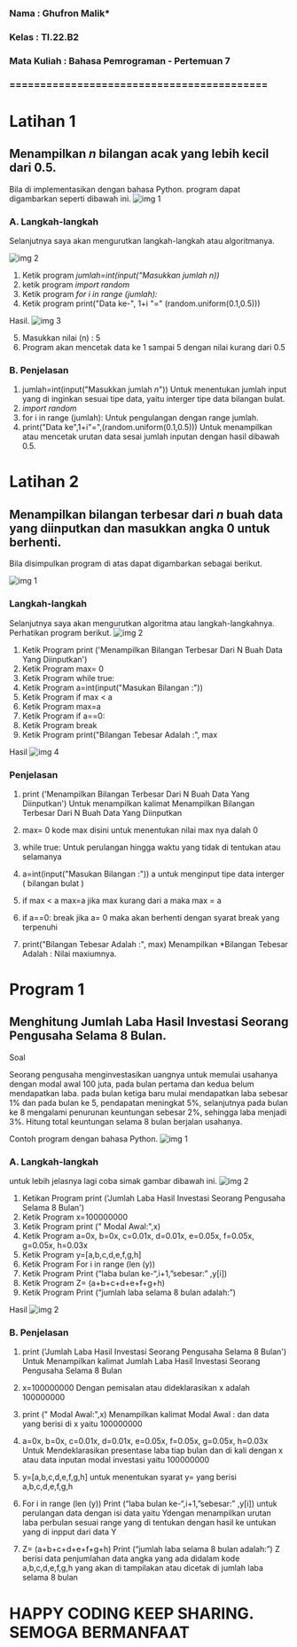 ### **Nama         :   Ghufron Malik***
### **Kelas        :   TI.22.B2**
### **Mata Kuliah  :   Bahasa Pemrograman - Pertemuan 7**
### **==========================================**


# Latihan 1


## Menampilkan *n* bilangan acak yang lebih kecil dari 0.5.


Bila di implementasikan dengan bahasa Python.
program dapat digambarkan seperti dibawah ini.
![img 1](image/1.png)

### A. Langkah-langkah
Selanjutnya saya akan mengurutkan langkah-langkah atau algoritmanya.

![img 2](image/2.png)
1. Ketik program *jumlah=int(input("Masukkan jumlah n))*
2. ketik program *import random*
3. Ketik program *for i in range (jumlah):*
4. Ketik program print("Data ke-", 1+i "=" (random.uniform(0.1,0.5)))

Hasil.
![img 3](image/3.png)

5. Masukkan nilai (n) : 5
6. Program akan mencetak data ke 1 sampai 5 dengan nilai kurang dari 0.5


### B. Penjelasan
1. jumlah=int(input("Masukkan jumlah *n*")) Untuk menentukan jumlah input yang di inginkan sesuai tipe data, yaitu interger tipe data bilangan bulat.
2. *import random*
3. for i in range (jumlah): Untuk pengulangan dengan range jumlah.
5. print("Data ke",1+i"=",(random.uniform(0.1,0.5))) Untuk menampilkan atau mencetak urutan data sesai jumlah inputan dengan hasil dibawah 0.5.


# Latihan 2

## Menampilkan bilangan terbesar dari *n* buah data yang diinputkan dan masukkan angka 0 untuk berhenti.

Bila disimpulkan program di atas dapat digambarkan sebagai berikut.

![img 1](image/11.png)

### Langkah-langkah
Selanjutnya saya akan mengurutkan algoritma atau langkah-langkahnya. Perhatikan program berikut.
![img 2](image/22.png)

1. Ketik Program print ('Menampilkan Bilangan Terbesar Dari N Buah Data Yang Diinputkan')
2. Ketik Program max= 0
3. Ketik Program while true:
4. Ketik Program a=int(input("Masukan Bilangan :"))
5. Ketik Program if max < a
6. Ketik Program max=a
7. Ketik Program if a==0:
8. Ketik Program break
9. Ketik Program print("Bilangan Tebesar Adalah :", max

Hasil
![img 4](image/33.png)

### Penjelasan

1. print ('Menampilkan Bilangan Terbesar Dari N Buah Data Yang Diinputkan') Untuk menampilkan kalimat Menampilkan Bilangan Terbesar Dari N Buah Data Yang Diinputkan

2. max= 0 kode max disini untuk menentukan nilai max nya dalah 0

3. while true: Untuk perulangan hingga waktu yang tidak di tentukan atau selamanya

4. a=int(input("Masukan Bilangan :")) a untuk menginput tipe data interger ( bilangan bulat )

5. if max < a max=a jika max kurang dari a maka max = a

6. if a==0: break jika a= 0 maka akan berhenti dengan syarat break yang terpenuhi

7. print("Bilangan Tebesar Adalah :", max) Menampilkan *Bilangan Tebesar Adalah : Nilai maxiumnya.


# Program 1

## Menghitung Jumlah Laba Hasil Investasi Seorang Pengusaha Selama 8 Bulan.

Soal

Seorang pengusaha menginvestasikan uangnya untuk memulai usahanya dengan
modal awal 100 juta, pada bulan pertama dan kedua belum mendapatkan laba. pada
bulan ketiga baru mulai mendapatkan laba sebesar 1% dan pada bulan ke 5,
pendapatan meningkat 5%, selanjutnya pada bulan ke 8 mengalami penurunan
keuntungan sebesar 2%, sehingga laba menjadi 3%. Hitung total keuntungan selama 8
bulan berjalan usahanya.

Contoh program dengan bahasa Python.
![img 1](image/111.png)

### A. Langkah-langkah
untuk lebih jelasnya lagi coba simak gambar dibawah ini.
![img 2](image/222.png)

1. Ketikan Program print ('Jumlah Laba Hasil Investasi Seorang Pengusaha Selama 8 Bulan')
2. Ketik Program x=100000000
3. Ketik Program print (" Modal Awal:",x)
4. Ketik Program a=0x, b=0x, c=0.01x, d=0.01x, e=0.05x, f=0.05x, g=0.05x, h=0.03x
5. Ketik Program y=[a,b,c,d,e,f,g,h]
6. Ketik Program For i in range (len (y))
7. Ketik Program Print (“laba bulan ke-“,i+1,”sebesar:” ,y[i])
8. Ketik Program Z= (a+b+c+d+e+f+g+h)
9. Ketik Program Print (“jumlah laba selama 8 bulan adalah:”)

Hasil
![img 2](image/333.png)
### B. Penjelasan

1. print ('Jumlah Laba Hasil Investasi Seorang Pengusaha Selama 8 Bulan') Untuk Menampilkan kalimat Jumlah Laba Hasil Investasi Seorang Pengusaha Selama 8 Bulan

2. x=100000000 Dengan pemisalan atau dideklarasikan x adalah 100000000

3. print (" Modal Awal:",x) Menampilkan kalimat Modal Awal : dan data yang berisi di x yaitu 100000000

4. a=0x, b=0x, c=0.01x, d=0.01x, e=0.05x, f=0.05x, g=0.05x, h=0.03x Untuk Mendeklarasikan presentase laba tiap bulan dan di kali dengan x atau data inputan modal investasi yaitu 100000000

5. y=[a,b,c,d,e,f,g,h] untuk menentukan syarat y= yang berisi a,b,c,d,e,f,g,h

6. For i in range (len (y)) Print (“laba bulan ke-“,i+1,”sebesar:” ,y[i]) untuk perulangan data dengan isi data yaitu Ydengan menampilkan urutan laba perbulan sesuai range yang di tentukan dengan hasil ke untukan yang di inpput dari data Y

7. Z= (a+b+c+d+e+f+g+h) Print (“jumlah laba selama 8 bulan adalah:”) Z berisi data penjumlahan data angka yang ada didalam kode a,b,c,d,e,f,g,h yang akan di tampilakan atau dicetak di jumlah laba selama 8 bulan


# HAPPY CODING KEEP SHARING. SEMOGA BERMANFAAT
